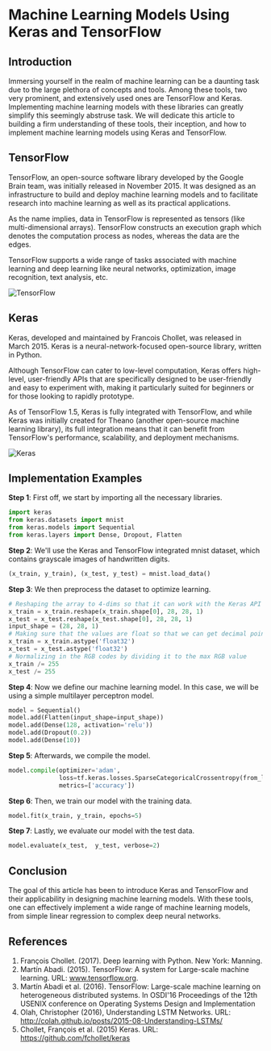# Machine Learning Models Using Keras and TensorFlow 

## Introduction 

Immersing yourself in the realm of machine learning can be a daunting task due to the large plethora of concepts and tools. Among these tools, two very prominent, and extensively used ones are TensorFlow and Keras. Implementing machine learning models with these libraries can greatly simplify this seemingly abstruse task. We will dedicate this article to building a firm understanding of these tools, their inception, and how to implement machine learning models using Keras and TensorFlow.

## TensorFlow 
TensorFlow, an open-source software library developed by the Google Brain team, was initially released in November 2015. It was designed as an infrastructure to build and deploy machine learning models and to facilitate research into machine learning as well as its practical applications.

As the name implies, data in TensorFlow is represented as tensors (like multi-dimensional arrays). TensorFlow constructs an execution graph which denotes the computation process as nodes, whereas the data are the edges.

TensorFlow supports a wide range of tasks associated with machine learning and deep learning like neural networks, optimization, image recognition, text analysis, etc. 

![TensorFlow](https://keras.io/img/logo-k-keras-wb.png)

## Keras
Keras, developed and maintained by Francois Chollet, was released in March 2015. Keras is a neural-network-focused open-source library, written in Python.

Although TensorFlow can cater to low-level computation, Keras offers high-level, user-friendly APIs that are specifically designed to be user-friendly and easy to experiment with, making it particularly suited for beginners or for those looking to rapidly prototype. 

As of TensorFlow 1.5, Keras is fully integrated with TensorFlow, and while Keras was initially created for Theano (another open-source machine learning library), its full integration means that it can benefit from TensorFlow's performance, scalability, and deployment mechanisms.

![Keras](https://www.tensorflow.org/static/images/tf_logo_social.png?hl=pt-br)

## Implementation Examples

__Step 1__: First off, we start by importing all the necessary libraries. 

```python
import keras
from keras.datasets import mnist
from keras.models import Sequential
from keras.layers import Dense, Dropout, Flatten
```

__Step 2__: We'll use the Keras and TensorFlow integrated mnist dataset, which contains grayscale images of handwritten digits. 

```python
(x_train, y_train), (x_test, y_test) = mnist.load_data()
```

__Step 3__: We then preprocess the dataset to optimize learning.

```python
# Reshaping the array to 4-dims so that it can work with the Keras API
x_train = x_train.reshape(x_train.shape[0], 28, 28, 1)
x_test = x_test.reshape(x_test.shape[0], 28, 28, 1)
input_shape = (28, 28, 1)
# Making sure that the values are float so that we can get decimal points after division
x_train = x_train.astype('float32')
x_test = x_test.astype('float32')
# Normalizing in the RGB codes by dividing it to the max RGB value
x_train /= 255
x_test /= 255
```

__Step 4__: Now we define our machine learning model. In this case, we will be using a simple multilayer perceptron model. 

```python
model = Sequential()
model.add(Flatten(input_shape=input_shape))
model.add(Dense(128, activation='relu'))
model.add(Dropout(0.2))
model.add(Dense(10))
```

__Step 5__: Afterwards, we compile the model.

```python
model.compile(optimizer='adam', 
              loss=tf.keras.losses.SparseCategoricalCrossentropy(from_logits=True),
              metrics=['accuracy'])
```

__Step 6__: Then, we train our model with the training data.

```python
model.fit(x_train, y_train, epochs=5)
```

__Step 7__: Lastly, we evaluate our model with the test data.

```python
model.evaluate(x_test,  y_test, verbose=2)
```

## Conclusion 
The goal of this article has been to introduce Keras and TensorFlow and their applicability in designing machine learning models. With these tools, one can effectively implement a wide range of machine learning models, from simple linear regression to complex deep neural networks. 

## References 

1. François Chollet. (2017). Deep learning with Python. New York: Manning.
2. Martín Abadi. (2015). TensorFlow: A system for Large-scale machine learning. URL: www.tensorflow.org.
3. Martín Abadi et al. (2016). TensorFlow: Large-scale machine learning on heterogeneous distributed systems. In OSDI'16 Proceedings of the 12th USENIX conference on Operating Systems Design and Implementation
4. Olah, Christopher (2016), Understanding LSTM Networks. URL: http://colah.github.io/posts/2015-08-Understanding-LSTMs/ 
5. Chollet, François et al. (2015) Keras. URL: https://github.com/fchollet/keras
